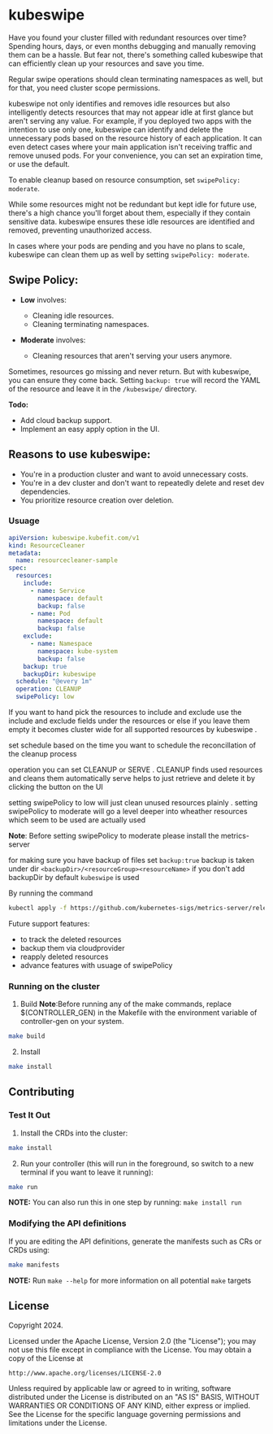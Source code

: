 # kubeswipe

Have you found your cluster filled with redundant resources over time? Spending hours, days, or even months debugging and manually removing them can be a hassle. But fear not, there's something called kubeswipe that can efficiently clean up your resources and save you time.

Regular swipe operations should clean terminating namespaces as well, but for that, you need cluster scope permissions.

kubeswipe not only identifies and removes idle resources but also intelligently detects resources that may not appear idle at first glance but aren't serving any value. For example, if you deployed two apps with the intention to use only one, kubeswipe can identify and delete the unnecessary pods based on the resource history of each application. It can even detect cases where your main application isn't receiving traffic and remove unused pods. For your convenience, you can set an expiration time, or use the default.

To enable cleanup based on resource consumption, set `swipePolicy: moderate`.

While some resources might not be redundant but kept idle for future use, there's a high chance you'll forget about them, especially if they contain sensitive data. kubeswipe ensures these idle resources are identified and removed, preventing unauthorized access.

In cases where your pods are pending and you have no plans to scale, kubeswipe can clean them up as well by setting `swipePolicy: moderate`.

## Swipe Policy:

- **Low** involves:
  - Cleaning idle resources.
  - Cleaning terminating namespaces.

- **Moderate** involves:
  - Cleaning resources that aren't serving your users anymore.

Sometimes, resources go missing and never return. But with kubeswipe, you can ensure they come back. Setting `backup: true` will record the YAML of the resource and leave it in the `/kubeswipe/` directory.

**Todo:** 
- Add cloud backup support.
- Implement an easy apply option in the UI.

## Reasons to use kubeswipe:

- You're in a production cluster and want to avoid unnecessary costs.
- You're in a dev cluster and don't want to repeatedly delete and reset dev dependencies.
- You prioritize resource creation over deletion.

### Usuage 

```yaml
apiVersion: kubeswipe.kubefit.com/v1
kind: ResourceCleaner
metadata:
  name: resourcecleaner-sample
spec:
  resources:
    include:
      - name: Service
        namespace: default
        backup: false
      - name: Pod
        namespace: default
        backup: false
    exclude:
      - name: Namespace
        namespace: kube-system
        backup: false
    backup: true
    backupDir: kubeswipe    
  schedule: "@every 1m"
  operation: CLEANUP
  swipePolicy: low
```  

If you want to hand pick the resources to include and exclude use the include and exclude fields under the resources or else if you leave them empty it becomes cluster wide for all supported resources by kubeswipe . 

set schedule based on the time you want to schedule the reconcillation of the cleanup process 

operation you can set CLEANUP or SERVE . CLEANUP finds used resources and cleans them automatically serve helps to just retrieve and delete it by clicking the button on the UI

setting swipePolicy to low will just clean unused resources plainly . 
setting swipePolicy to moderate will go a level deeper into wheather resources which seem to be used are actually used

**Note**: Before setting swipePolicy to moderate please install the metrics-server 

for making sure you have backup of files set ```backup:true```  backup is taken under dir ```<backupDir>/<resourceGroup><resourceName>``` if you don't add backupDir by default ```kubeswipe``` is used

By running the command 

```sh
kubectl apply -f https://github.com/kubernetes-sigs/metrics-server/releases/download/v0.5.0/components.yaml
```


Future support features:
- to track the deleted resources 
- backup them via cloudprovider
- reapply deleted resources
- advance features with usuage of swipePolicy


### Running on the cluster


1. Build
**Note**:Before running any of the make commands, replace $(CONTROLLER_GEN) in the Makefile with the environment variable of controller-gen on your system.
```sh
make build
```

2. Install

```sh
make install
```

## Contributing

### Test It Out
1. Install the CRDs into the cluster:

```sh
make install
```

2. Run your controller (this will run in the foreground, so switch to a new terminal if you want to leave it running):

```sh
make run
```

**NOTE:** You can also run this in one step by running: `make install run`

### Modifying the API definitions
If you are editing the API definitions, generate the manifests such as CRs or CRDs using:

```sh
make manifests
```

**NOTE:** Run `make --help` for more information on all potential `make` targets



## License

Copyright 2024.

Licensed under the Apache License, Version 2.0 (the "License");
you may not use this file except in compliance with the License.
You may obtain a copy of the License at

    http://www.apache.org/licenses/LICENSE-2.0

Unless required by applicable law or agreed to in writing, software
distributed under the License is distributed on an "AS IS" BASIS,
WITHOUT WARRANTIES OR CONDITIONS OF ANY KIND, either express or implied.
See the License for the specific language governing permissions and
limitations under the License.

